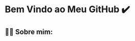 # Bem Vindo ao Meu GitHub ✔️ 

## 👨‍💻 Sobre mim: 


<!--
**HenriqueCardoso-Dev/HenriqueCardoso-Dev** is a ✨ _special_ ✨ repository because its `README.md` (this file) appears on your GitHub profile.

Here are some ideas to get you started:

- 🔭 I’m currently working on ...
- 🌱 I’m currently learning ...
- 👯 I’m looking to collaborate on ...
- 🤔 I’m looking for help with ...
- 💬 Ask me about ...
- 📫 How to reach me: ...
- 😄 Pronouns: ...
- ⚡ Fun fact: ...
-->


<!--
  estatisticas:
  ![YOUR github stats](https://github-readme-stats.vercel.app/api?username=HenriqueCardoso-Dev)
-->
